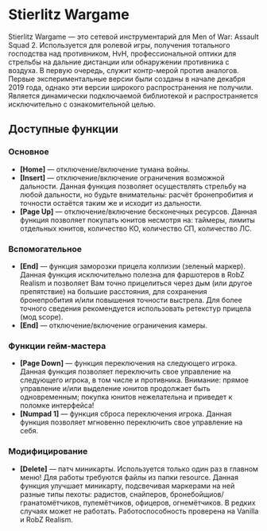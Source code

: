 # Stierlitz Wargame
Stierlitz Wargame — это сетевой инструментарий для Men of War: Assault Squad 2. 
Используется для ролевой игры, получения тотального господства над противником, HvH, профессиональной оптики для стрельбы на дальние дистанции или обнаружении противника с воздуха. В первую очередь, служит контр-мерой против аналогов. 
Первые экспериментальные версии были созданы в начале декабря 2019 года, однако эти версии широкого распространения не получили. Является динамически подключаемой библиотекой и распространяется исключительно с ознакомительной целью.

## Доступные функции
### Основное
* **[Home]** — отключение/включение тумана войны.
* **[Insert]** — отключение/включение ограничения возможной дальности. Данная функция позволяет осуществлять стрельбу на любой дальности, но будьте внимательны: расчёт бронепробития и точности остаётся таким же и исходит из дальности.
* **[Page Up]** — отключение/включение бесконечных ресурсов. Данная функция позволяет покупать юнитов несмотря на: таймеры, лимиты отдельных юнитов, количество КО, количество СП, количество ЛС.
### Вспомогательное
* **[End]** — функция заморозки прицела коллизии (зеленый маркер). Данная функция исключительно полезна для фаршотеров в RobZ Realism и позволяет Вам точно прицелиться через дым (или другое препятствие) на большие расстояния, для сохранения бронепробития и/или повышения точности выстрела. Для более точного сведения рекомендуется использовать ретекстур прицела (мод scope).
* **[End]** — отключение/включение ограничения камеры.
### Функции гейм-мастера
* **[Page Down]** — функция переключения на следующего игрока. Данная функция позволяет переключить свое управление на следующего игрока, в том числе и противника. Внимание: прямое управление и/или выделение юнитов продолжает быть одновременным; покупка юнитов нежелательна и приведет к поломке интерфейса!
* **[Numpad 1]** — функция сброса переключения игрока. Данная функция позволяет мгновенно переключить свое управление на себя.
### Модифицирование
* **[Delete]** — патч миникарты. Используется только один раз в главном меню! Для работы требуются файлы из папки resource. Данная функция улучшает миникарту, подсвечивая маркерами на ней разные типы пехоты: радистов, снайперов, бронебойщиов/гранатомётчиков, пулемётчиков, офицеров, огнемётчиков. В редких случаях может не работать. Работоспособность проверена на Vanilla и RobZ Realism.
